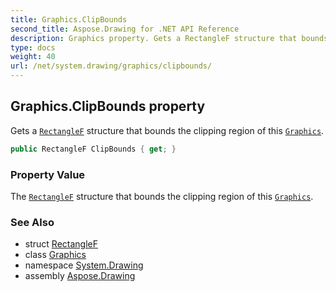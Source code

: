 ```yaml
---
title: Graphics.ClipBounds
second_title: Aspose.Drawing for .NET API Reference
description: Graphics property. Gets a RectangleF structure that bounds the clipping region of this Graphics
type: docs
weight: 40
url: /net/system.drawing/graphics/clipbounds/
---
```

## Graphics.ClipBounds property

Gets a [`RectangleF`](../../rectanglef/) structure that bounds the clipping region of this [`Graphics`](../).

```csharp
public RectangleF ClipBounds { get; }
```

### Property Value

The [`RectangleF`](../../rectanglef/) structure that bounds the clipping region of this [`Graphics`](../).

### See Also

* struct [RectangleF](../../rectanglef/)
* class [Graphics](../)
* namespace [System.Drawing](../../graphics/)
* assembly [Aspose.Drawing](../../../)


